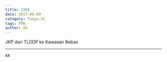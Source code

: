 ```yaml
---
title: 1360
date: 2017-06-09
category: Tanya-SC
tags: PPN
author: AA
---
```


JKP dari TLDDP ke Kawasan Bebas

---



`AA`
